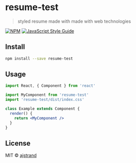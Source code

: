 # resume-test

> styled resume made with made with web technologies

[![NPM](https://img.shields.io/npm/v/resume-test.svg)](https://www.npmjs.com/package/resume-test) [![JavaScript Style Guide](https://img.shields.io/badge/code_style-standard-brightgreen.svg)](https://standardjs.com)

## Install

```bash
npm install --save resume-test
```

## Usage

```jsx
import React, { Component } from 'react'

import MyComponent from 'resume-test'
import 'resume-test/dist/index.css'

class Example extends Component {
  render() {
    return <MyComponent />
  }
}
```

## License

MIT © [ajstrand](https://github.com/ajstrand)
